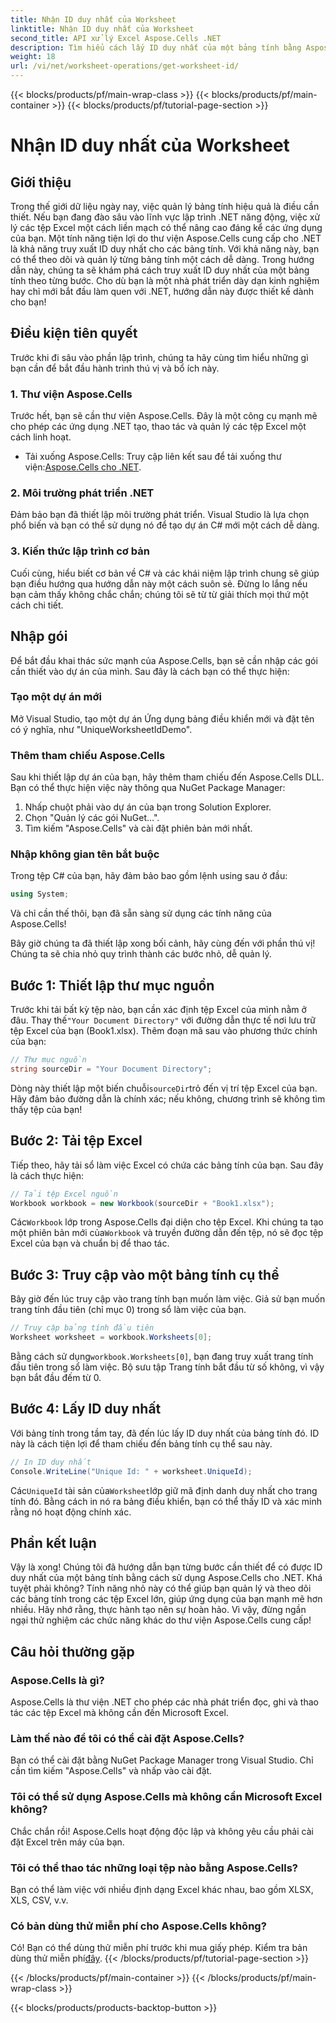 ```yaml
---
title: Nhận ID duy nhất của Worksheet
linktitle: Nhận ID duy nhất của Worksheet
second_title: API xử lý Excel Aspose.Cells .NET
description: Tìm hiểu cách lấy ID duy nhất của một bảng tính bằng Aspose.Cells cho .NET với hướng dẫn từng bước này. Quản lý bảng tính của bạn hiệu quả hơn.
weight: 18
url: /vi/net/worksheet-operations/get-worksheet-id/
---
```


{{< blocks/products/pf/main-wrap-class >}}
{{< blocks/products/pf/main-container >}}
{{< blocks/products/pf/tutorial-page-section >}}

# Nhận ID duy nhất của Worksheet

## Giới thiệu
Trong thế giới dữ liệu ngày nay, việc quản lý bảng tính hiệu quả là điều cần thiết. Nếu bạn đang đào sâu vào lĩnh vực lập trình .NET năng động, việc xử lý các tệp Excel một cách liền mạch có thể nâng cao đáng kể các ứng dụng của bạn. Một tính năng tiện lợi do thư viện Aspose.Cells cung cấp cho .NET là khả năng truy xuất ID duy nhất cho các bảng tính. Với khả năng này, bạn có thể theo dõi và quản lý từng bảng tính một cách dễ dàng. Trong hướng dẫn này, chúng ta sẽ khám phá cách truy xuất ID duy nhất của một bảng tính theo từng bước. Cho dù bạn là một nhà phát triển dày dạn kinh nghiệm hay chỉ mới bắt đầu làm quen với .NET, hướng dẫn này được thiết kế dành cho bạn!
## Điều kiện tiên quyết
Trước khi đi sâu vào phần lập trình, chúng ta hãy cùng tìm hiểu những gì bạn cần để bắt đầu hành trình thú vị và bổ ích này.
### 1. Thư viện Aspose.Cells
Trước hết, bạn sẽ cần thư viện Aspose.Cells. Đây là một công cụ mạnh mẽ cho phép các ứng dụng .NET tạo, thao tác và quản lý các tệp Excel một cách linh hoạt. 
-  Tải xuống Aspose.Cells: Truy cập liên kết sau để tải xuống thư viện:[Aspose.Cells cho .NET](https://releases.aspose.com/cells/net/).
### 2. Môi trường phát triển .NET
Đảm bảo bạn đã thiết lập môi trường phát triển. Visual Studio là lựa chọn phổ biến và bạn có thể sử dụng nó để tạo dự án C# mới một cách dễ dàng.
### 3. Kiến thức lập trình cơ bản
Cuối cùng, hiểu biết cơ bản về C# và các khái niệm lập trình chung sẽ giúp bạn điều hướng qua hướng dẫn này một cách suôn sẻ. Đừng lo lắng nếu bạn cảm thấy không chắc chắn; chúng tôi sẽ từ từ giải thích mọi thứ một cách chi tiết.
## Nhập gói
Để bắt đầu khai thác sức mạnh của Aspose.Cells, bạn sẽ cần nhập các gói cần thiết vào dự án của mình. Sau đây là cách bạn có thể thực hiện:
### Tạo một dự án mới
Mở Visual Studio, tạo một dự án Ứng dụng bảng điều khiển mới và đặt tên có ý nghĩa, như "UniqueWorksheetIdDemo".
### Thêm tham chiếu Aspose.Cells
Sau khi thiết lập dự án của bạn, hãy thêm tham chiếu đến Aspose.Cells DLL. Bạn có thể thực hiện việc này thông qua NuGet Package Manager:
1. Nhấp chuột phải vào dự án của bạn trong Solution Explorer.
2. Chọn "Quản lý các gói NuGet…".
3. Tìm kiếm "Aspose.Cells" và cài đặt phiên bản mới nhất.
### Nhập không gian tên bắt buộc
Trong tệp C# của bạn, hãy đảm bảo bao gồm lệnh using sau ở đầu:
```csharp
using System;
```
Và chỉ cần thế thôi, bạn đã sẵn sàng sử dụng các tính năng của Aspose.Cells!

Bây giờ chúng ta đã thiết lập xong bối cảnh, hãy cùng đến với phần thú vị! Chúng ta sẽ chia nhỏ quy trình thành các bước nhỏ, dễ quản lý.
## Bước 1: Thiết lập thư mục nguồn
 Trước khi tải bất kỳ tệp nào, bạn cần xác định tệp Excel của mình nằm ở đâu. Thay thế`"Your Document Directory"` với đường dẫn thực tế nơi lưu trữ tệp Excel của bạn (Book1.xlsx).
Thêm đoạn mã sau vào phương thức chính của bạn:
```csharp
// Thư mục nguồn
string sourceDir = "Your Document Directory";
```
 Dòng này thiết lập một biến chuỗi`sourceDir`trỏ đến vị trí tệp Excel của bạn. Hãy đảm bảo đường dẫn là chính xác; nếu không, chương trình sẽ không tìm thấy tệp của bạn!
## Bước 2: Tải tệp Excel
Tiếp theo, hãy tải sổ làm việc Excel có chứa các bảng tính của bạn. Sau đây là cách thực hiện:
```csharp
// Tải tệp Excel nguồn
Workbook workbook = new Workbook(sourceDir + "Book1.xlsx");
```
 Các`Workbook` lớp trong Aspose.Cells đại diện cho tệp Excel. Khi chúng ta tạo một phiên bản mới của`Workbook` và truyền đường dẫn đến tệp, nó sẽ đọc tệp Excel của bạn và chuẩn bị để thao tác.
## Bước 3: Truy cập vào một bảng tính cụ thể
Bây giờ đến lúc truy cập vào trang tính bạn muốn làm việc. Giả sử bạn muốn trang tính đầu tiên (chỉ mục 0) trong sổ làm việc của bạn.
```csharp
// Truy cập bảng tính đầu tiên
Worksheet worksheet = workbook.Worksheets[0];
```
 Bằng cách sử dụng`workbook.Worksheets[0]`, bạn đang truy xuất trang tính đầu tiên trong sổ làm việc. Bộ sưu tập Trang tính bắt đầu từ số không, vì vậy bạn bắt đầu đếm từ 0.
## Bước 4: Lấy ID duy nhất
Với bảng tính trong tầm tay, đã đến lúc lấy ID duy nhất của bảng tính đó. ID này là cách tiện lợi để tham chiếu đến bảng tính cụ thể sau này.
```csharp
// In ID duy nhất
Console.WriteLine("Unique Id: " + worksheet.UniqueId);
```
 Các`UniqueId` tài sản của`Worksheet`lớp giữ mã định danh duy nhất cho trang tính đó. Bằng cách in nó ra bảng điều khiển, bạn có thể thấy ID và xác minh rằng nó hoạt động chính xác. 
## Phần kết luận
Vậy là xong! Chúng tôi đã hướng dẫn bạn từng bước cần thiết để có được ID duy nhất của một bảng tính bằng cách sử dụng Aspose.Cells cho .NET. Khá tuyệt phải không? Tính năng nhỏ này có thể giúp bạn quản lý và theo dõi các bảng tính trong các tệp Excel lớn, giúp ứng dụng của bạn mạnh mẽ hơn nhiều. Hãy nhớ rằng, thực hành tạo nên sự hoàn hảo. Vì vậy, đừng ngần ngại thử nghiệm các chức năng khác do thư viện Aspose.Cells cung cấp!
## Câu hỏi thường gặp
### Aspose.Cells là gì?
Aspose.Cells là thư viện .NET cho phép các nhà phát triển đọc, ghi và thao tác các tệp Excel mà không cần đến Microsoft Excel.
### Làm thế nào để tôi có thể cài đặt Aspose.Cells?
Bạn có thể cài đặt bằng NuGet Package Manager trong Visual Studio. Chỉ cần tìm kiếm "Aspose.Cells" và nhấp vào cài đặt.
### Tôi có thể sử dụng Aspose.Cells mà không cần Microsoft Excel không?
Chắc chắn rồi! Aspose.Cells hoạt động độc lập và không yêu cầu phải cài đặt Excel trên máy của bạn.
### Tôi có thể thao tác những loại tệp nào bằng Aspose.Cells?
Bạn có thể làm việc với nhiều định dạng Excel khác nhau, bao gồm XLSX, XLS, CSV, v.v.
### Có bản dùng thử miễn phí cho Aspose.Cells không?
 Có! Bạn có thể dùng thử miễn phí trước khi mua giấy phép. Kiểm tra bản dùng thử miễn phí[đây](https://releases.aspose.com/).
{{< /blocks/products/pf/tutorial-page-section >}}

{{< /blocks/products/pf/main-container >}}
{{< /blocks/products/pf/main-wrap-class >}}

{{< blocks/products/products-backtop-button >}}
